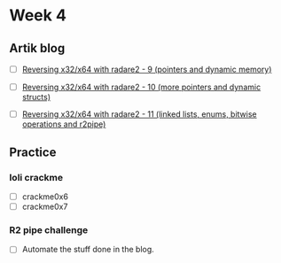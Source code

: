 # Week 4

## Artik blog
- [ ] [Reversing x32/x64 with radare2 - 9 (pointers and dynamic memory)](https://artik.blue/reversing-radare-9)
- [ ] [Reversing x32/x64 with radare2 - 10 (more pointers and dynamic structs)](https://artik.blue/reversing-radare-10)
- [ ] [Reversing x32/x64 with radare2 - 11 (linked lists, enums, bitwise operations and r2pipe)](https://artik.blue/reversing-radare-11)


## Practice

### Ioli crackme
- [ ] crackme0x6
- [ ] crackme0x7

### R2 pipe challenge
- [ ] Automate the stuff done in the blog.
